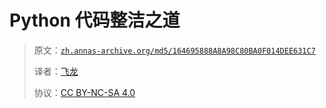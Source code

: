 # Python 代码整洁之道

> 原文：[`zh.annas-archive.org/md5/164695888A8A98C80BA0F014DEE631C7`](https://zh.annas-archive.org/md5/164695888A8A98C80BA0F014DEE631C7)
> 
> 译者：[飞龙](https://github.com/wizardforcel)
> 
> 协议：[CC BY-NC-SA 4.0](http://creativecommons.org/licenses/by-nc-sa/4.0/)